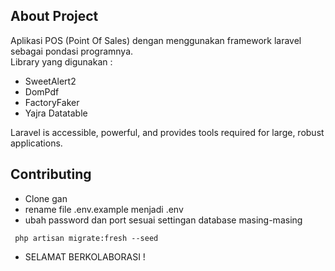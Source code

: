 ## About Project

Aplikasi POS (Point Of Sales) dengan menggunakan framework laravel sebagai pondasi programnya.          
    Library yang digunakan : 

- SweetAlert2
- DomPdf
- FactoryFaker
- Yajra Datatable

Laravel is accessible, powerful, and provides tools required for large, robust applications.

## Contributing

- Clone gan
- rename file .env.example menjadi .env
- ubah password dan port sesuai settingan database masing-masing
```
 php artisan migrate:fresh --seed
```
- SELAMAT BERKOLABORASI !
